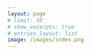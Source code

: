 ```yaml
---
layout: page
# limit: 10
# show_excerpts: true
# entries_layout: list
image: /images/index.png
---
```



